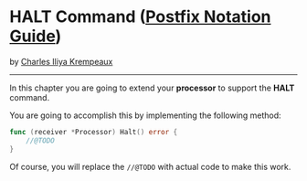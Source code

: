# HALT Command ([Postfix Notation Guide](../../README.md))

by [Charles Iliya Krempeaux](http://changelog.ca/)

---

In this chapter you are going to extend your **processor** to support the **HALT** command.

You are going to accomplish this by implementing the following method:

```go
func (receiver *Processor) Halt() error {
	//@TODO
}
```

Of course, you will replace the `//@TODO` with actual code to make this work.
